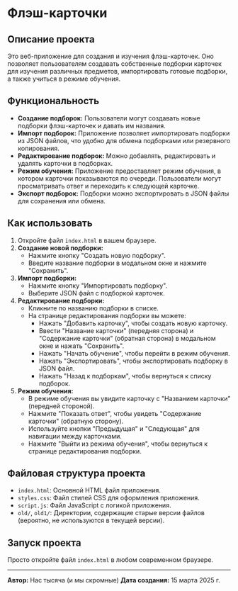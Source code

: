 # Флэш-карточки

## Описание проекта

Это веб-приложение для создания и изучения флэш-карточек. Оно позволяет пользователям создавать собственные подборки карточек для изучения различных предметов, импортировать готовые подборки, а также учиться в режиме обучения.

## Функциональность

- **Создание подборок:** Пользователи могут создавать новые подборки флэш-карточек и давать им названия.
- **Импорт подборок:** Приложение позволяет импортировать подборки из JSON файлов, что удобно для обмена подборками или резервного копирования.
- **Редактирование подборок:** Можно добавлять, редактировать и удалять карточки в подборках.
- **Режим обучения:** Приложение предоставляет режим обучения, в котором карточки показываются по очереди. Пользователи могут просматривать ответ и переходить к следующей карточке.
- **Экспорт подборок:** Подборки можно экспортировать в JSON файлы для сохранения или обмена.

## Как использовать

1.  Откройте файл `index.html` в вашем браузере.
2.  **Создание новой подборки:**
    - Нажмите кнопку "Создать новую подборку".
    - Введите название подборки в модальном окне и нажмите "Сохранить".
3.  **Импорт подборки:**
    - Нажмите кнопку "Импортировать подборку".
    - Выберите JSON файл с подборкой карточек.
4.  **Редактирование подборки:**
    - Кликните по названию подборки в списке.
    - На странице редактирования подборки вы можете:
      - Нажать "Добавить карточку", чтобы создать новую карточку.
      - Ввести "Название карточки" (передняя сторона) и "Содержание карточки" (обратная сторона) в модальном окне и нажать "Сохранить".
      - Нажать "Начать обучение", чтобы перейти в режим обучения.
      - Нажать "Экспортировать", чтобы экспортировать подборку в JSON файл.
      - Нажать "Назад к подборкам", чтобы вернуться к списку подборок.
5.  **Режим обучения:**
    - В режиме обучения вы увидите карточку с "Названием карточки" (передней стороной).
    - Нажмите "Показать ответ", чтобы увидеть "Содержание карточки" (обратную сторону).
    - Используйте кнопки "Предыдущая" и "Следующая" для навигации между карточками.
    - Нажмите "Выйти из режима обучения", чтобы вернуться к странице редактирования подборки.

## Файловая структура проекта

- `index.html`: Основной HTML файл приложения.
- `styles.css`: Файл стилей CSS для оформления приложения.
- `script.js`: Файл JavaScript с логикой приложения.
- `old/`, `old1/`: Директории, содержащие старые версии файлов (вероятно, не используются в текущей версии).

## Запуск проекта

Просто откройте файл `index.html` в любом современном браузере.

---

**Автор:** Нас тысяча (и мы скромные)
**Дата создания:** 15 марта 2025 г.
